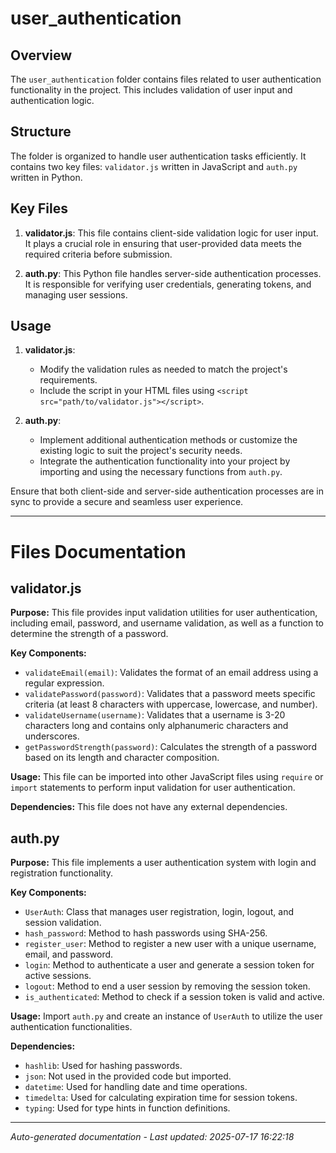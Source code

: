 # user_authentication

## Overview
The `user_authentication` folder contains files related to user authentication functionality in the project. This includes validation of user input and authentication logic.

## Structure
The folder is organized to handle user authentication tasks efficiently. It contains two key files: `validator.js` written in JavaScript and `auth.py` written in Python.

## Key Files
1. **validator.js**: This file contains client-side validation logic for user input. It plays a crucial role in ensuring that user-provided data meets the required criteria before submission.
   
2. **auth.py**: This Python file handles server-side authentication processes. It is responsible for verifying user credentials, generating tokens, and managing user sessions.

## Usage
1. **validator.js**:
   - Modify the validation rules as needed to match the project's requirements.
   - Include the script in your HTML files using `<script src="path/to/validator.js"></script>`.

2. **auth.py**:
   - Implement additional authentication methods or customize the existing logic to suit the project's security needs.
   - Integrate the authentication functionality into your project by importing and using the necessary functions from `auth.py`.

Ensure that both client-side and server-side authentication processes are in sync to provide a secure and seamless user experience.

---

# Files Documentation

## validator.js

**Purpose:** This file provides input validation utilities for user authentication, including email, password, and username validation, as well as a function to determine the strength of a password.

**Key Components:**
- `validateEmail(email)`: Validates the format of an email address using a regular expression.
- `validatePassword(password)`: Validates that a password meets specific criteria (at least 8 characters with uppercase, lowercase, and number).
- `validateUsername(username)`: Validates that a username is 3-20 characters long and contains only alphanumeric characters and underscores.
- `getPasswordStrength(password)`: Calculates the strength of a password based on its length and character composition.

**Usage:** This file can be imported into other JavaScript files using `require` or `import` statements to perform input validation for user authentication.

**Dependencies:** This file does not have any external dependencies.

## auth.py

**Purpose:** This file implements a user authentication system with login and registration functionality.

**Key Components:**
- `UserAuth`: Class that manages user registration, login, logout, and session validation.
- `hash_password`: Method to hash passwords using SHA-256.
- `register_user`: Method to register a new user with a unique username, email, and password.
- `login`: Method to authenticate a user and generate a session token for active sessions.
- `logout`: Method to end a user session by removing the session token.
- `is_authenticated`: Method to check if a session token is valid and active.

**Usage:** Import `auth.py` and create an instance of `UserAuth` to utilize the user authentication functionalities.

**Dependencies:**
- `hashlib`: Used for hashing passwords.
- `json`: Not used in the provided code but imported.
- `datetime`: Used for handling date and time operations.
- `timedelta`: Used for calculating expiration time for session tokens.
- `typing`: Used for type hints in function definitions.

---
*Auto-generated documentation - Last updated: 2025-07-17 16:22:18*

